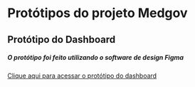 # Protótipos do projeto Medgov


## Protótipo do Dashboard
##### O protótipo foi feito utilizando o software de design Figma

[Clique aqui para acessar o protótipo do dashboard](https://www.figma.com/proto/3l35w5JtYDXycZQURZfeQR/Trabalho-MedGov?node-id=1%3A373&scaling=min-zoom&page-id=0%3A1&starting-point-node-id=1%3A373)